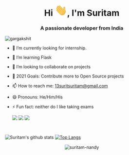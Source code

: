 <h1 align="center">Hi <img src="https://raw.githubusercontent.com/ABSphreak/ABSphreak/master/gifs/Hi.gif" width="40px" />, I'm Suritam</h1>
<h3 align="center">A passionate developer from India</h3>
<p align="left"> <img src="https://komarev.com/ghpvc/?username=suritam-nandy" alt="gargakshit" /> </p>

- 🔭 I’m currently looking for internship.
- 🌱 I’m learning Flask 
- 👯 I’m looking to collaborate on projects
- 🥅 2021 Goals: Contribute more to Open Source projects
- 📫 How to reach me: 13suritsuritam@gmail.com
- 😄 Pronouns: He/Him/His
- ⚡ Fun fact: neither do I like taking exams

  [<img src="https://img.shields.io/badge/linkedin-%230077B5.svg?&style=for-the-badge&logo=linkedin&logoColor=white" />](https://linkedin.com/in/suritam-nandy-74952718b) [<img src = "https://img.shields.io/badge/instagram-%23E4405F.svg?&style=for-the-badge&logo=instagram&logoColor=white">](https://instagram.com/suritam_nandy) [<img src = "https://img.shields.io/badge/twitter-%231877F2.svg?&style=for-the-badge&logo=twitter&logoColor=white">](https://twitter.com/nandysuritam)

<br />

<!-- ### Spotify Playing 🎧

[<img align="center" src="https://now-playing-codestackr.vercel.app/api/spotify-playing" alt="codeSTACKr Spotify Playing" width="350" />](https://open.spotify.com/user/swyqyimdc12jajde4vpwd2x1b) -->

![Suritam's github stats](https://github-readme-stats.vercel.app/api?username=suritam-nandy&count_private=true&theme=radical)
[![Top Langs](https://github-readme-stats.vercel.app/api/top-langs/?username=suritam-nandy&layout=compact&theme=radical)](https://github.com/suritam-nandy/github-readme-stats)

<p align="center"><img align="center" src="https://github-readme-streak-stats.herokuapp.com/?user=suritam-nandy&theme=radical" alt="suritam-nandy" /></p>
